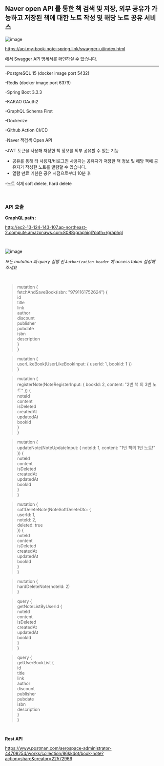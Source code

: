 ## Naver open API 를 통한 책 검색 및 저장, 외부 공유가 가능하고 저장된 책에 대한 노트 작성 및 해당 노트 공유 서비스

![image](https://github.com/user-attachments/assets/b2ae9d68-f131-456a-8be9-47adce400a21)

https://api.my-book-note-spring.link/swagger-ui/index.html

에서 Swagger API 명세서를 확인하실 수 있습니다.

--- 

-PostgreSQL 15 (docker image port 5432)

-Redis (docker image port 6379)

-Spring Boot 3.3.3

-KAKAO OAuth2

-GraphQL Schema First 

-Dockerize

-Github Action CI/CD

-Naver 책검색 Open API

-JWT 토큰을 사용해 저장한 책 정보를 외부 공유할 수 있는 기능
- 공유를 통해 타 사용자/비로그인 사용자는 공유자가 저장한 책 정보 및 해당 책에 공유자가 작성한 노트를 열람할 수 있습니다.
- 열람 만료 기한은 공유 시점으로부터 10분 후

-노트 삭제 soft delete, hard delete 

<br>


### API 호출

**GraphQL path :**

http://ec2-13-124-143-107.ap-northeast-2.compute.amazonaws.com:8088/graphiql?path=/graphql

<br>

![image](https://github.com/user-attachments/assets/0692a00b-0e28-4975-b1c1-06eb7d44873b)

*모든 mutation 과 query 실행 전 `Authorization header` 에 access token 설정해주세요*

<br>


> mutation {  
>   fetchAndSaveBook(isbn: "9791161752624") {  
>     id  
>     title  
>     link  
>     author  
>     discount  
>     publisher  
>     pubdate  
>     isbn  
>     description  
>   }  
> }  

> mutation {  
>   userLikeBook(UserLikeBookInput: { userId: 1, bookId: 1 })  
> }  

> mutation {  
>   registerNote(NoteRegisterInput: { bookId: 2, content: "2번 책 의 3번 노트" }) {  
>     noteId  
>     content  
>     isDeleted  
>     createdAt  
>     updatedAt  
>     bookId  
>   }  
> }  

> mutation {  
>   updateNote(NoteUpdateInput: { noteId: 1, content: "1번 책의 1번 노트!" }) {  
>     noteId  
>     content  
>     isDeleted  
>     createdAt  
>     updatedAt  
>     bookId  
>   }  
> }  

> mutation {  
>  softDeleteNote(NoteSoftDeleteDto: {  
>    userId: 1,  
>    noteId: 2,  
>    deleted: true  
>  }) {  
>    noteId  
>    content  
>    isDeleted  
>    createdAt  
>    updatedAt  
>    bookId  
>  }  
> }    

> mutation {  
>   hardDeleteNote(noteId: 2)  
> }  

> query {  
>   getNoteListByUserId {  
>     noteId  
>     content  
>     isDeleted  
>     createdAt  
>     updatedAt  
>     bookId  
>   }  
> }

> query {  
> getUserBookList {  
> id  
> title  
> link  
> author  
> discount  
> publisher  
> pubdate  
> isbn  
> description  
> }  
> }  
<br>

**Rest API**

https://www.postman.com/aerospace-administrator-44708254/works/collection/86kk4ot/book-note?action=share&creator=22572966
